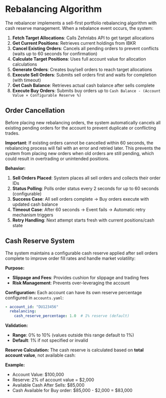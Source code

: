 # Rebalancing Algorithm

The rebalancer implements a sell-first portfolio rebalancing algorithm with cash reserve management. When a rebalance event occurs, the system:

1. **Fetch Target Allocations**: Calls Zehnlabs API to get target allocations
2. **Get Current Positions**: Retrieves current holdings from IBKR
3. **Cancel Existing Orders**: Cancels all pending orders to prevent conflicts (waits up to 60 seconds for confirmation)
4. **Calculate Target Positions**: Uses full account value for allocation calculations
5. **Generate Orders**: Creates buy/sell orders to reach target allocations
6. **Execute Sell Orders**: Submits sell orders first and waits for completion (with timeout)
7. **Get Cash Balance**: Retrieves actual cash balance after sells complete
8. **Execute Buy Orders**: Submits buy orders up to `Cash Balance - (Account Value × Configurable Reserve %)`

## Order Cancellation

Before placing new rebalancing orders, the system automatically cancels all existing pending orders for the account to prevent duplicate or conflicting trades. 

**Important**: If existing orders cannot be cancelled within 60 seconds, the rebalancing process will fail with an error and retried later. This prevents the system from placing new orders when old orders are still pending, which could result in overtrading or unintended positions. 

**Behavior:**
1. **Sell Orders Placed**: System places all sell orders and collects their order IDs
2. **Status Polling**: Polls order status every 2 seconds for up to 60 seconds (configurable)
3. **Success Case**: All sell orders complete → Buy orders execute with updated cash balance
4. **Timeout Case**: After 60 seconds → Event fails → Automatic retry mechanism triggers
5. **Retry Handling**: Next attempt starts fresh with current positions/cash state

## Cash Reserve System

The system maintains a configurable cash reserve applied after sell orders complete to improve order fill rates and handle market volatility:

**Purpose:**
- **Slippage and Fees**: Provides cushion for slippage and trading fees
- **Risk Management**: Prevents over-leveraging the account

**Configuration:**
Each account can have its own reserve percentage configured in `accounts.yaml`:

```yaml
- account_id: "DU123456"
  rebalancing:
    cash_reserve_percentage: 1.0  # 1% reserve (default)
```

**Validation:**
- **Range**: 0% to 10% (values outside this range default to 1%)
- **Default**: 1% if not specified or invalid

**Reserve Calculation:**
The cash reserve is calculated based on **total account value**, not available cash:

**Example:**
- Account Value: $100,000
- Reserve: 2% of account value = $2,000
- Available Cash After Sells: $85,000
- Cash Available for Buy order: $85,000 - $2,000 = $83,000
